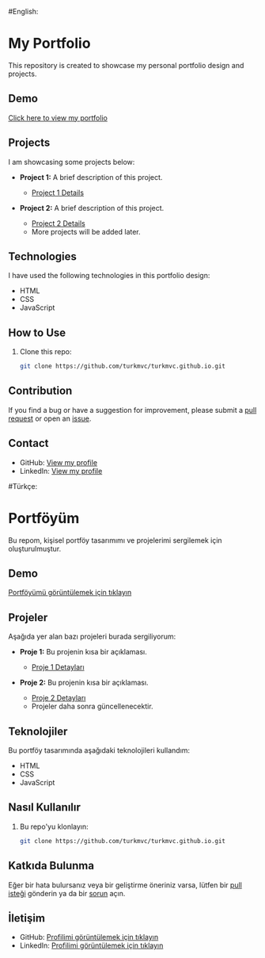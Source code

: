 #English:
# My Portfolio

This repository is created to showcase my personal portfolio design and projects.

## Demo

[Click here to view my portfolio](https://turkmvc.github.io/)

## Projects

I am showcasing some projects below:

- **Project 1:** A brief description of this project.
  - [Project 1 Details](project1/)

- **Project 2:** A brief description of this project.
  - [Project 2 Details](project2/)
  - More projects will be added later.

## Technologies

I have used the following technologies in this portfolio design:
- HTML
- CSS
- JavaScript

## How to Use

1. Clone this repo:
   ```bash
   git clone https://github.com/turkmvc/turkmvc.github.io.git

## Contribution

If you find a bug or have a suggestion for improvement, please submit a [pull request](https://github.com/turkmvc/turkmvc.github.io/pulls) or open an [issue](https://github.com/turkmvc/turkmvc.github.io/issues).

## Contact

- GitHub: [View my profile](https://github.com/turkmvc)
- LinkedIn: [View my profile](https://www.linkedin.com/in/turkmvc/)

#Türkçe:
# Portföyüm

Bu repom, kişisel portföy tasarımımı ve projelerimi sergilemek için oluşturulmuştur. 

## Demo

[Portföyümü görüntülemek için tıklayın](https://turkmvc.github.io/)

## Projeler

Aşağıda yer alan bazı projeleri burada sergiliyorum:

- **Proje 1:** Bu projenin kısa bir açıklaması.
  - [Proje 1 Detayları](proje1/)

- **Proje 2:** Bu projenin kısa bir açıklaması.
  - [Proje 2 Detayları](proje2/)
  - Projeler daha sonra güncellenecektir.

## Teknolojiler

Bu portföy tasarımında aşağıdaki teknolojileri kullandım:
- HTML
- CSS
- JavaScript

## Nasıl Kullanılır

1. Bu repo'yu klonlayın:
   ```bash
   git clone https://github.com/turkmvc/turkmvc.github.io.git

## Katkıda Bulunma

Eğer bir hata bulursanız veya bir geliştirme öneriniz varsa, lütfen bir [pull isteği](https://github.com/turkmvc/turkmvc.github.io/pulls) gönderin ya da bir [sorun](https://github.com/turkmvc/turkmvc.github.io/issues) açın.

## İletişim

- GitHub: [Profilimi görüntülemek için tıklayın](https://github.com/turkmvc)
- LinkedIn: [Profilimi görüntülemek için tıklayın](https://www.linkedin.com/in/turkmvc/)

